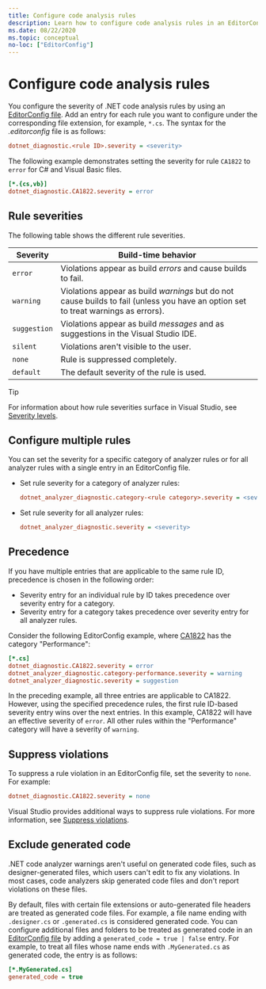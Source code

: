 ```yaml
---
title: Configure code analysis rules
description: Learn how to configure code analysis rules in an EditorConfig file and how to suppress rule violations.
ms.date: 08/22/2020
ms.topic: conceptual
no-loc: ["EditorConfig"]
---
```

# Configure code analysis rules

You configure the severity of .NET code analysis rules by using an [EditorConfig file](/visualstudio/ide/create-portable-custom-editor-options). Add an entry for each rule you want to configure under the corresponding file extension, for example, `*.cs`. The syntax for the *.editorconfig* file is as follows:

```ini
dotnet_diagnostic.<rule ID>.severity = <severity>
```

The following example demonstrates setting the severity for rule `CA1822` to `error` for C# and Visual Basic files.

```ini
[*.{cs,vb}]
dotnet_diagnostic.CA1822.severity = error
```

## Rule severities

The following table shows the different rule severities.

| Severity | Build-time behavior |
|-|-|
| `error` | Violations appear as build *errors* and cause builds to fail.|
| `warning` | Violations appear as build *warnings* but do not cause builds to fail (unless you have an option set to treat warnings as errors). |
| `suggestion` | Violations appear as build *messages* and as suggestions in the Visual Studio IDE. |
| `silent` | Violations aren't visible to the user. |
| `none` | Rule is suppressed completely. |
| `default` | The default severity of the rule is used. |

> [!TIP]
> For information about how rule severities surface in Visual Studio, see [Severity levels](/visualstudio/ide/editorconfig-language-conventions#severity-levels).

## Configure multiple rules

You can set the severity for a specific category of analyzer rules or for all analyzer rules with a single entry in an EditorConfig file.

- Set rule severity for a category of analyzer rules:

  ```ini
  dotnet_analyzer_diagnostic.category-<rule category>.severity = <severity>
  ```

- Set rule severity for all analyzer rules:

  ```ini
  dotnet_analyzer_diagnostic.severity = <severity>
  ```

## Precedence

If you have multiple entries that are applicable to the same rule ID, precedence is chosen in the following order:

- Severity entry for an individual rule by ID takes precedence over severity entry for a category.
- Severity entry for a category takes precedence over severity entry for all analyzer rules.

Consider the following EditorConfig example, where [CA1822](/visualstudio/code-quality/ca1822) has the category "Performance":

```ini
[*.cs]
dotnet_diagnostic.CA1822.severity = error
dotnet_analyzer_diagnostic.category-performance.severity = warning
dotnet_analyzer_diagnostic.severity = suggestion
```

In the preceding example, all three entries are applicable to CA1822. However, using the specified precedence rules, the first rule ID-based severity entry wins over the next entries. In this example, CA1822 will have an effective severity of `error`. All other rules within the "Performance" category will have a severity of `warning`.

## Suppress violations

To suppress a rule violation in an EditorConfig file, set the severity to `none`. For example:

```ini
dotnet_diagnostic.CA1822.severity = none
```

Visual Studio provides additional ways to suppress rule violations. For more information, see [Suppress violations](/visualstudio/code-quality/use-roslyn-analyzers#suppress-violations).

## Exclude generated code

.NET code analyzer warnings aren't useful on generated code files, such as designer-generated files, which users can't edit to fix any violations. In most cases, code analyzers skip generated code files and don't report violations on these files.

By default, files with certain file extensions or auto-generated file headers are treated as generated code files. For example, a file name ending with `.designer.cs` or `.generated.cs` is considered generated code. You can configure additional files and folders to be treated as generated code in an [EditorConfig file](https://editorconfig.org/) by adding a `generated_code = true | false` entry. For example, to treat all files whose name ends with `.MyGenerated.cs` as generated code, the entry is as follows:

```ini
[*.MyGenerated.cs]
generated_code = true
```
